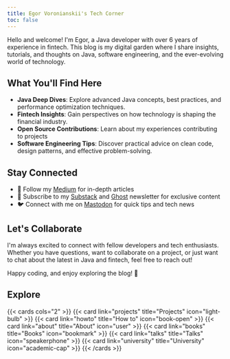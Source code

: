```yaml
---
title: Egor Voronianskii's Tech Corner 
toc: false
---
```


Hello and welcome! I'm Egor, a Java developer with over 6 years of experience in fintech. This blog is my digital garden where I share insights, tutorials, and thoughts on Java, software engineering, and the ever-evolving world of technology.

## What You'll Find Here

- **Java Deep Dives**: Explore advanced Java concepts, best practices, and performance optimization techniques.
- **Fintech Insights**: Gain perspectives on how technology is shaping the financial industry.
- **Open Source Contributions**: Learn about my experiences contributing to projects
- **Software Engineering Tips**: Discover practical advice on clean code, design patterns, and effective problem-solving.

## Stay Connected

- 📘 Follow my [Medium](https://vrnsky.medium.com) for in-depth articles
- 📧 Subscribe to my [Substack](https://vrnsky.substack.com) and [Ghost](https://vrnsky.ghost.io) newsletter for exclusive content
- 🐦 Connect with me on [Mastodon](https://me.dm/@vrnsky) for quick tips and tech news

## Let's Collaborate

I'm always excited to connect with fellow developers and tech enthusiasts. Whether you have questions, want to collaborate on a project, or just want to chat about the latest in Java and fintech, feel free to reach out!

Happy coding, and enjoy exploring the blog! 🚀

## Explore

{{< cards cols="2" >}}
  {{< card link="projects" title="Projects" icon="light-bulb" >}}
  {{< card link="howto" title="How to" icon="book-open" >}}
  {{< card link="about" title="About" icon="user" >}}
  {{< card link="books" title="Books" icon="bookmark" >}}
  {{< card link="talks" title="Talks" icon="speakerphone" >}}
  {{< card link="university" title="University" icon="academic-cap" >}}
{{< /cards >}}
